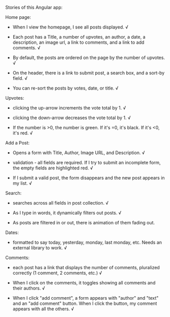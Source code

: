 Stories of this Angular app:

Home page:
  - When I view the homepage, I see all posts displayed. √

  - Each post has a Title, a number of upvotes, an author, a date, a description, an image url, a link to comments, and a link to add comments. √

  - By default, the posts are ordered on the page by the number of upvotes. √

  - On the header, there is a link to submit post, a search box, and a sort-by field. √

  - You can re-sort the posts by votes, date, or title. √

Upvotes:
  - clicking the up-arrow increments the vote total by 1. √

  - clicking the down-arrow decreases the vote total by 1. √

  - If the number is >0, the number is green. If it's =0, it's black. If it's <0, it's red. √

Add a Post:
  - Opens a form with Title, Author, Image URL, and Description. √

  - validation - all fields are required. If I try to submit an incomplete form, the empty fields are highlighted red. √

  - If I submit a valid post, the form disappears and the new post appears in my list. √

Search:
  - searches across all fields in post collection. √

  - As I type in words, it dynamically filters out posts. √

  - As posts are filtered in or out, there is animation of them fading out.

Dates:
  - formatted to say today, yesterday, monday, last monday, etc. Needs an external library to work. √

Comments:
  - each post has a link that displays the number of comments, pluralized correctly (1 comment, 2 comments, etc.) √

  - When I click on the comments, it toggles showing all comments and their authors. √

  - When I click "add comment", a form appears with "author" and "text" and an "add comment" button. When I click the button, my comment appears with all the others. √
